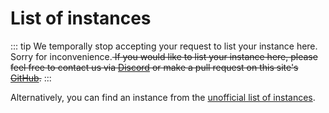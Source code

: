 # List of instances
::: tip
We temporally stop accepting your request to list your instance here. Sorry for inconvenience.<del> If you would like to list your instance here, please feel free to contact us via [Discord](https://discord.gg/Wp8gVStHW3) or make a pull request on this site's [GitHub](https://github.com/misskey-dev/misskey-hub).</del>
:::

<MkInstances/>

Alternatively, you can find an instance from the [unofficial list of instances](https://join.misskey.page/en-US/instances).

<style>
	.mkAd {
		display: none !important;
	}
	.aiModeButton {
		display: none;
	}
</style>
